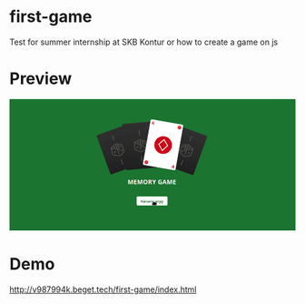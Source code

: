 # first-game
Test for summer internship at SKB Kontur or how to create a game on js

# Preview
![](https://github.com/malcev-dmitry/first-game/blob/master/assets/images/preview/preview.gif)

# Demo
http://v987994k.beget.tech/first-game/index.html
